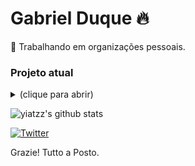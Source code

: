 # Gabriel Duque 🔥

💼 Trabalhando em organizações pessoais.

### Projeto atual
<details>
<summary>(clique para abrir)</summary>

Harvonic
</details>

![yiatzz's github stats](https://github-readme-stats.vercel.app/api?username=HeyGabriel&count_private=true&theme=radical)

[![Twitter](https://img.shields.io/badge/Twitter-1DA1F2?style=for-the-badge&logo=twitter&logoColor=white)](https://twitter.com/tancGabriel)

Grazie! Tutto a Posto.
